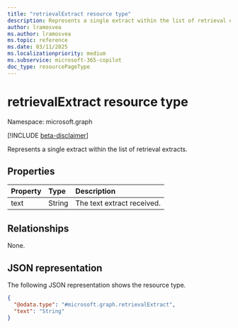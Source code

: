 ```yaml
---
title: "retrievalExtract resource type"
description: Represents a single extract within the list of retrieval extracts.
author: lramosvea
ms.author: lramosvea
ms.topic: reference
ms.date: 03/11/2025
ms.localizationpriority: medium
ms.subservice: microsoft-365-copilot
doc_type: resourcePageType
---
```


# retrievalExtract resource type

Namespace: microsoft.graph

[!INCLUDE [beta-disclaimer](../../includes/beta-disclaimer.md)]

Represents a single extract within the list of retrieval extracts.

## Properties
|Property|Type|Description|
|:---|:---|:---|
|text|String|The text extract received.|

## Relationships
None.

## JSON representation
The following JSON representation shows the resource type.
<!-- {
  "blockType": "resource",
  "@odata.type": "microsoft.graph.retrievalExtract"
}
-->
``` json
{
  "@odata.type": "#microsoft.graph.retrievalExtract",
  "text": "String"
}
```

